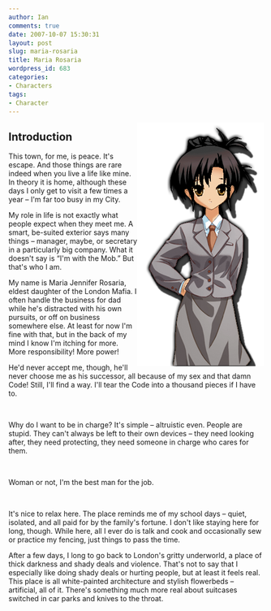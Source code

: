 ```yaml
---
author: Ian
comments: true
date: 2007-10-07 15:30:31
layout: post
slug: maria-rosaria
title: Maria Rosaria
wordpress_id: 683
categories:
- Characters
tags:
- Character
---
```


<p><img src="/fiction/characters/portraits/maria.png" style="float:right" /></p>
<div>
<h2>Introduction</h2>
<p>This town, for me, is peace. It&#039;s escape. And those things are rare indeed when you live a life like mine. In theory it is home, although these days I only get to visit a few times a year – I&#039;m far too busy in my City.</p>
<p>My role in life is not exactly what people expect when they meet me. A smart, be-suited exterior says many things – manager, maybe, or secretary in a particularly big company. What it doesn&#039;t say is “I&#039;m with the Mob.” But that&#039;s who I am.</p>
<p>My name is Maria Jennifer Rosaria, eldest daughter of the London Mafia. I often handle the business for dad while he&#039;s distracted with his own pursuits, or off on business somewhere else. At least for now I&#039;m fine with that, but in the back of my mind I know I&#039;m itching for more. More responsibility! More power!</p>
<p>He&#039;d never accept me, though, he&#039;ll never choose me as his successor, all because of my sex and that damn Code! Still, I&#039;ll find a way. I&#039;ll tear the Code into a thousand pieces if I have to.</p>
<p><br /></p>
<p>Why do I want to be in charge? It&#039;s simple – altruistic even. People are stupid. They can&#039;t always be left to their own devices – they need looking after, they need protecting, they need someone in charge who cares for them.</p>
<p><br /></p>
<p>Woman or not, I&#039;m the best man for the job.</p>
<p><br /></p>
<p>It&#039;s nice to relax here. The place reminds me of my school days – quiet, isolated, and all paid for by the family&#039;s fortune. I don&#039;t like staying here for long, though. While here, all I ever do is talk and cook and occasionally sew or practice my fencing, just things to pass the time.</p>
<p>After a few days, I long to go back to London&#039;s gritty underworld, a place of thick darkness and shady deals and violence. That&#039;s not to say that I especially like doing shady deals or hurting people, but at least it feels real. This place is all white-painted architecture and stylish flowerbeds – artificial, all of it. There&#039;s something much more real about suitcases switched in car parks and knives to the throat.</p>
</div>